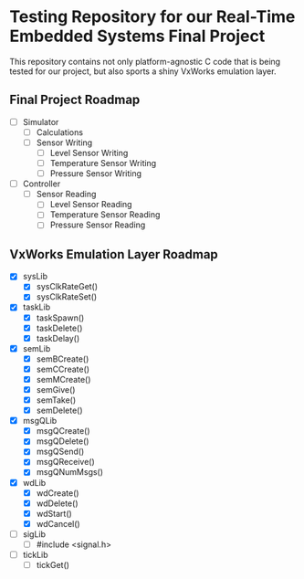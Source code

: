 # Testing Repository for our Real-Time Embedded Systems Final Project

This repository contains not only platform-agnostic C code that is being tested
for our project, but also sports a shiny VxWorks emulation layer.

## Final Project Roadmap

- [ ] Simulator
    - [ ] Calculations
    - [ ] Sensor Writing
        - [ ] Level Sensor Writing
        - [ ] Temperature Sensor Writing
        - [ ] Pressure Sensor Writing
- [ ] Controller
    - [ ] Sensor Reading
        - [ ] Level Sensor Reading
        - [ ] Temperature Sensor Reading
        - [ ] Pressure Sensor Reading

## VxWorks Emulation Layer Roadmap

- [x] sysLib
    - [x] sysClkRateGet()
    - [x] sysClkRateSet()
- [x] taskLib
    - [x] taskSpawn()
    - [x] taskDelete()
    - [x] taskDelay()
- [x] semLib
    - [x] semBCreate()
    - [x] semCCreate()
    - [x] semMCreate()
    - [x] semGive()
    - [x] semTake()
    - [x] semDelete()
- [x] msgQLib
    - [x] msgQCreate()
    - [x] msgQDelete()
    - [x] msgQSend()
    - [x] msgQReceive()
    - [x] msgQNumMsgs()
- [x] wdLib
    - [x] wdCreate()
    - [x] wdDelete()
    - [x] wdStart()
    - [x] wdCancel()
- [ ] sigLib
    - [ ] #include <signal.h>
- [ ] tickLib
    - [ ] tickGet()
